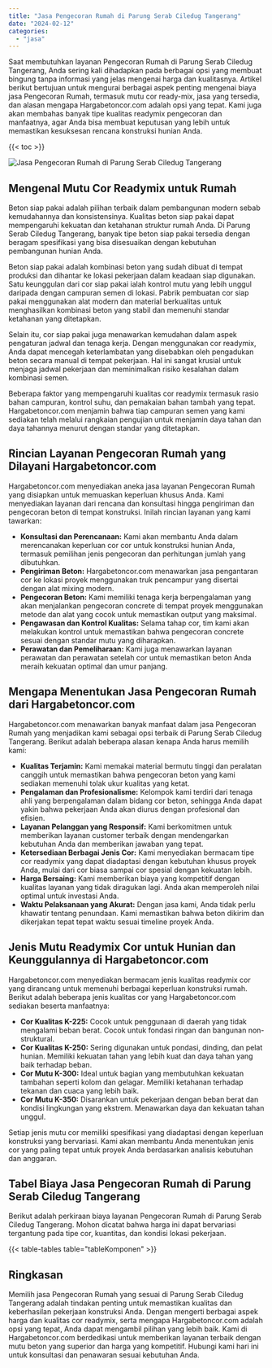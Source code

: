 ```yaml
---
title: "Jasa Pengecoran Rumah di Parung Serab Ciledug Tangerang"
date: "2024-02-12"
categories: 
  - "jasa"
---
```



Saat membutuhkan layanan Pengecoran Rumah di Parung Serab Ciledug Tangerang, Anda sering kali dihadapkan pada berbagai opsi yang membuat bingung tanpa informasi yang jelas mengenai harga dan kualitasnya. Artikel berikut bertujuan untuk mengurai berbagai aspek penting mengenai biaya jasa Pengecoran Rumah, termasuk mutu cor ready-mix, jasa yang tersedia, dan alasan mengapa Hargabetoncor.com adalah opsi yang tepat. Kami juga akan membahas banyak tipe kualitas readymix pengecoran dan manfaatnya, agar Anda bisa membuat keputusan yang lebih untuk memastikan kesuksesan rencana konstruksi hunian Anda.

{{< toc >}}

![Jasa Pengecoran Rumah di Parung Serab Ciledug Tangerang](https://hargareadymixid.github.io/hbc/readymix-hbc%20(33).png)

## Mengenal Mutu Cor Readymix untuk Rumah

Beton siap pakai adalah pilihan terbaik dalam pembangunan modern sebab kemudahannya dan konsistensinya. Kualitas beton siap pakai dapat mempengaruhi kekuatan dan ketahanan struktur rumah Anda. Di Parung Serab Ciledug Tangerang, banyak tipe beton siap pakai tersedia dengan beragam spesifikasi yang bisa disesuaikan dengan kebutuhan pembangunan hunian Anda.

Beton siap pakai adalah kombinasi beton yang sudah dibuat di tempat produksi dan dihantar ke lokasi pekerjaan dalam keadaan siap digunakan. Satu keunggulan dari cor siap pakai ialah kontrol mutu yang lebih unggul daripada dengan campuran semen di lokasi. Pabrik pembuatan cor siap pakai menggunakan alat modern dan material berkualitas untuk menghasilkan kombinasi beton yang stabil dan memenuhi standar ketahanan yang ditetapkan.

Selain itu, cor siap pakai juga menawarkan kemudahan dalam aspek pengaturan jadwal dan tenaga kerja. Dengan menggunakan cor readymix, Anda dapat mencegah keterlambatan yang disebabkan oleh pengadukan beton secara manual di tempat pekerjaan. Hal ini sangat krusial untuk menjaga jadwal pekerjaan dan meminimalkan risiko kesalahan dalam kombinasi semen.

Beberapa faktor yang mempengaruhi kualitas cor readymix termasuk rasio bahan campuran, kontrol suhu, dan pemakaian bahan tambah yang tepat. Hargabetoncor.com menjamin bahwa tiap campuran semen yang kami sediakan telah melalui rangkaian pengujian untuk menjamin daya tahan dan daya tahannya menurut dengan standar yang ditetapkan.

## Rincian Layanan Pengecoran Rumah yang Dilayani Hargabetoncor.com

Hargabetoncor.com menyediakan aneka jasa layanan Pengecoran Rumah yang disiapkan untuk memuaskan keperluan khusus Anda. Kami menyediakan layanan dari rencana dan konsultasi hingga pengiriman dan pengecoran beton di tempat konstruksi. Inilah rincian layanan yang kami tawarkan:

- **Konsultasi dan Perencanaan:** Kami akan membantu Anda dalam merencanakan keperluan cor cor untuk konstruksi hunian Anda, termasuk pemilihan jenis pengecoran dan perhitungan jumlah yang dibutuhkan.
- **Pengiriman Beton:** Hargabetoncor.com menawarkan jasa pengantaran cor ke lokasi proyek menggunakan truk pencampur yang disertai dengan alat mixing modern.
- **Pengecoran Beton:** Kami memiliki tenaga kerja berpengalaman yang akan menjalankan pengecoran concrete di tempat proyek menggunakan metode dan alat yang cocok untuk memastikan output yang maksimal.
- **Pengawasan dan Kontrol Kualitas:** Selama tahap cor, tim kami akan melakukan kontrol untuk memastikan bahwa pengecoran concrete sesuai dengan standar mutu yang diharapkan.
- **Perawatan dan Pemeliharaan:** Kami juga menawarkan layanan perawatan dan perawatan setelah cor untuk memastikan beton Anda meraih kekuatan optimal dan umur panjang.

## Mengapa Menentukan Jasa Pengecoran Rumah dari Hargabetoncor.com

Hargabetoncor.com menawarkan banyak manfaat dalam jasa Pengecoran Rumah yang menjadikan kami sebagai opsi terbaik di Parung Serab Ciledug Tangerang. Berikut adalah beberapa alasan kenapa Anda harus memilih kami:

- **Kualitas Terjamin:** Kami memakai material bermutu tinggi dan peralatan canggih untuk memastikan bahwa pengecoran beton yang kami sediakan memenuhi tolak ukur kualitas yang ketat.
- **Pengalaman dan Profesionalisme:** Kelompok kami terdiri dari tenaga ahli yang berpengalaman dalam bidang cor beton, sehingga Anda dapat yakin bahwa pekerjaan Anda akan diurus dengan profesional dan efisien.
- **Layanan Pelanggan yang Responsif:** Kami berkomitmen untuk memberikan layanan customer terbaik dengan mendengarkan kebutuhan Anda dan memberikan jawaban yang tepat.
- **Ketersediaan Berbagai Jenis Cor:** Kami menyediakan bermacam tipe cor readymix yang dapat diadaptasi dengan kebutuhan khusus proyek Anda, mulai dari cor biasa sampai cor spesial dengan kekuatan lebih.
- **Harga Bersaing:** Kami memberikan biaya yang kompetitif dengan kualitas layanan yang tidak diragukan lagi. Anda akan memperoleh nilai optimal untuk investasi Anda.
- **Waktu Pelaksanaan yang Akurat:** Dengan jasa kami, Anda tidak perlu khawatir tentang penundaan. Kami memastikan bahwa beton dikirim dan dikerjakan tepat tepat waktu sesuai timeline proyek Anda.

## Jenis Mutu Readymix Cor untuk Hunian dan Keunggulannya di Hargabetoncor.com

Hargabetoncor.com menyediakan bermacam jenis kualitas readymix cor yang dirancang untuk memenuhi berbagai keperluan konstruksi rumah. Berikut adalah beberapa jenis kualitas cor yang Hargabetoncor.com sediakan beserta manfaatnya:

- **Cor Kualitas K-225:** Cocok untuk penggunaan di daerah yang tidak mengalami beban berat. Cocok untuk fondasi ringan dan bangunan non-struktural.
- **Cor Kualitas K-250:** Sering digunakan untuk pondasi, dinding, dan pelat hunian. Memiliki kekuatan tahan yang lebih kuat dan daya tahan yang baik terhadap beban.
- **Cor Mutu K-300:** Ideal untuk bagian yang membutuhkan kekuatan tambahan seperti kolom dan gelagar. Memiliki ketahanan terhadap tekanan dan cuaca yang lebih baik.
- **Cor Mutu K-350:** Disarankan untuk pekerjaan dengan beban berat dan kondisi lingkungan yang ekstrem. Menawarkan daya dan kekuatan tahan unggul.

Setiap jenis mutu cor memiliki spesifikasi yang diadaptasi dengan keperluan konstruksi yang bervariasi. Kami akan membantu Anda menentukan jenis cor yang paling tepat untuk proyek Anda berdasarkan analisis kebutuhan dan anggaran.

## Tabel Biaya Jasa Pengecoran Rumah di Parung Serab Ciledug Tangerang

Berikut adalah perkiraan biaya layanan Pengecoran Rumah di Parung Serab Ciledug Tangerang. Mohon dicatat bahwa harga ini dapat bervariasi tergantung pada tipe cor, kuantitas, dan kondisi lokasi pekerjaan.

{{< table-tables table="tableKomponen" >}}

## Ringkasan

Memilih jasa Pengecoran Rumah yang sesuai di Parung Serab Ciledug Tangerang adalah tindakan penting untuk memastikan kualitas dan keberhasilan pekerjaan konstruksi Anda. Dengan mengerti berbagai aspek harga dan kualitas cor readymix, serta mengapa Hargabetoncor.com adalah opsi yang tepat, Anda dapat mengambil pilihan yang lebih baik. Kami di Hargabetoncor.com berdedikasi untuk memberikan layanan terbaik dengan mutu beton yang superior dan harga yang kompetitif. Hubungi kami hari ini untuk konsultasi dan penawaran sesuai kebutuhan Anda.
